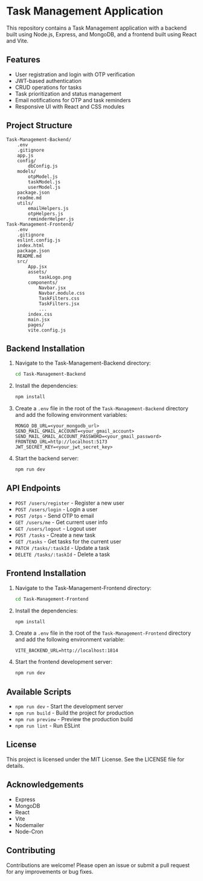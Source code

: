 # Task Management Application

This repository contains a Task Management application with a backend built using Node.js, Express, and MongoDB, and a frontend built using React and Vite.

## Features
- User registration and login with OTP verification
- JWT-based authentication
- CRUD operations for tasks
- Task prioritization and status management
- Email notifications for OTP and task reminders
- Responsive UI with React and CSS modules

## Project Structure

```
Task-Management-Backend/
    .env
    .gitignore
    app.js
    config/
        dbConfig.js
    models/
        otpModel.js
        taskModel.js
        userModel.js
    package.json
    readme.md
    utils/
        emailHelpers.js
        otpHelpers.js
        reminderHelper.js
Task-Management-Frontend/
    .env
    .gitignore
    eslint.config.js
    index.html
    package.json
    README.md
    src/
        App.jsx
        assets/
            taskLogo.png
        components/
            Navbar.jsx
            Navbar.module.css
            TaskFilters.css
            TaskFilters.jsx
            ...
        index.css
        main.jsx
        pages/
        vite.config.js
```

## Backend Installation

1. Navigate to the Task-Management-Backend directory:
    ```sh
    cd Task-Management-Backend
    ```
2. Install the dependencies:
    ```sh
    npm install
    ```
3. Create a `.env` file in the root of the `Task-Management-Backend` directory and add the following environment variables:
    ```env
    MONGO_DB_URL=<your_mongodb_url>
    SEND_MAIL_GMAIL_ACCOUNT=<your_gmail_account>
    SEND_MAIL_GMAIL_ACCOUNT_PASSWORD=<your_gmail_password>
    FRONTEND_URL=http://localhost:5173
    JWT_SECRET_KEY=<your_jwt_secret_key>
    ```
4. Start the backend server:
    ```sh
    npm run dev
    ```

## API Endpoints

- `POST /users/register` - Register a new user
- `POST /users/login` - Login a user
- `POST /otps` - Send OTP to email
- `GET /users/me` - Get current user info
- `GET /users/logout` - Logout user
- `POST /tasks` - Create a new task
- `GET /tasks` - Get tasks for the current user
- `PATCH /tasks/:taskId` - Update a task
- `DELETE /tasks/:taskId` - Delete a task

## Frontend Installation

1. Navigate to the Task-Management-Frontend directory:
    ```sh
    cd Task-Management-Frontend
    ```
2. Install the dependencies:
    ```sh
    npm install
    ```
3. Create a `.env` file in the root of the `Task-Management-Frontend` directory and add the following environment variable:
    ```env
    VITE_BACKEND_URL=http://localhost:1814
    ```
4. Start the frontend development server:
    ```sh
    npm run dev
    ```

## Available Scripts

- `npm run dev` - Start the development server
- `npm run build` - Build the project for production
- `npm run preview` - Preview the production build
- `npm run lint` - Run ESLint

## License
This project is licensed under the MIT License. See the LICENSE file for details.

## Acknowledgements
- Express
- MongoDB
- React
- Vite
- Nodemailer
- Node-Cron

## Contributing
Contributions are welcome! Please open an issue or submit a pull request for any improvements or bug fixes.

